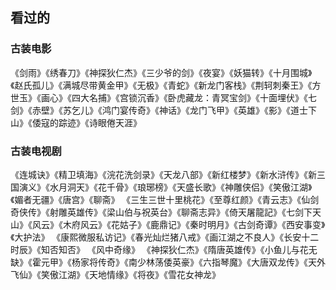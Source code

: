 ## 看过的

### 古装电影

《剑雨》《绣春刀》《神探狄仁杰》《三少爷的剑》《夜宴》《妖猫转》《十月围城》《赵氏孤儿》《满城尽带黄金甲》《无极》《青蛇》《新龙门客栈》《荆轲刺秦王》《方世玉》《画心》《四大名捕》《宫锁沉香》《卧虎藏龙：青冥宝剑》《十面埋伏》《七剑》《赤壁》《苏乞儿》《鸿门宴传奇》《神话》《龙门飞甲》《英雄》《影》《道士下山》《倭寇的踪迹》《诗眼倦天涯》


### 古装电视剧

《连城诀》《精卫填海》《浣花洗剑录》《天龙八部》《新红楼梦》《新水浒传》《新三国演义》《水月洞天》《花千骨》《琅琊榜》《天盛长歌》《神雕侠侣》《笑傲江湖》《媚者无疆》《唐宫》《聊斋》
《三生三世十里桃花》《至尊红颜》《青云志》《仙剑奇侠传》《射雕英雄传》《梁山伯与祝英台》《聊斋志异》《倚天屠龍記》《七剑下天山》《风云》《木府风云》《花姑子》《鹿鼎记》《秦时明月》《古剑奇谭》《西安事变》《大护法》
《康熙微服私访记》《春光灿烂猪八戒》《画江湖之不良人》《长安十二时辰》《知否知否》  《风中奇缘》
《神探狄仁杰》《隋唐英雄传》《小鱼儿与花无缺》《霍元甲》《杨家将传奇》《南少林荡倭英豪》《六指琴魔》《大唐双龙传》《天外飞仙》《笑傲江湖》《天地情缘》《将夜》《雪花女神龙》